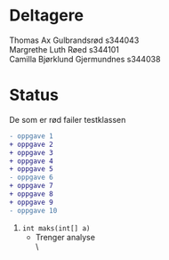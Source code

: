 # Deltagere
Thomas Ax Gulbrandsrød s344043\
Margrethe Luth Røed s344101\
Camilla Bjørklund Gjermundnes s344038

# Status
De som er rød failer testklassen
```diff
- oppgave 1
+ oppgave 2
+ oppgave 3
+ oppgave 4
+ oppgave 5
- oppgave 6
+ oppgave 7
+ oppgave 8
+ oppgave 9
- oppgave 10
```
1. `int maks(int[] a)`
   - Trenger analyse\
\
